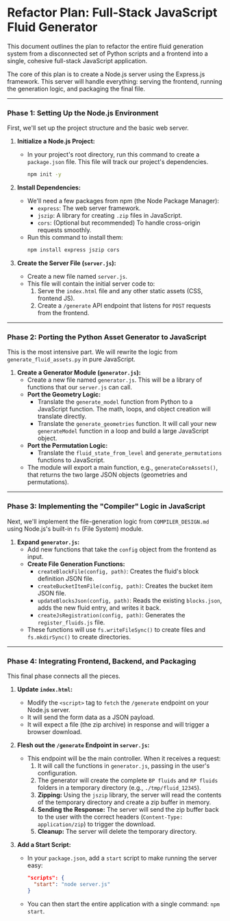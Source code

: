 # Refactor Plan: Full-Stack JavaScript Fluid Generator

This document outlines the plan to refactor the entire fluid generation system from a disconnected set of Python scripts and a frontend into a single, cohesive full-stack JavaScript application.

The core of this plan is to create a Node.js server using the Express.js framework. This server will handle everything: serving the frontend, running the generation logic, and packaging the final file.

---

### **Phase 1: Setting Up the Node.js Environment**

First, we'll set up the project structure and the basic web server.

1.  **Initialize a Node.js Project:**
    *   In your project's root directory, run this command to create a `package.json` file. This file will track our project's dependencies.
        ```bash
        npm init -y
        ```

2.  **Install Dependencies:**
    *   We'll need a few packages from npm (the Node Package Manager):
        *   `express`: The web server framework.
        *   `jszip`: A library for creating `.zip` files in JavaScript.
        *   `cors`: (Optional but recommended) To handle cross-origin requests smoothly.
    *   Run this command to install them:
        ```bash
        npm install express jszip cors
        ```

3.  **Create the Server File (`server.js`):**
    *   Create a new file named `server.js`.
    *   This file will contain the initial server code to:
        1.  Serve the `index.html` file and any other static assets (CSS, frontend JS).
        2.  Create a `/generate` API endpoint that listens for `POST` requests from the frontend.

---

### **Phase 2: Porting the Python Asset Generator to JavaScript**

This is the most intensive part. We will rewrite the logic from `generate_fluid_assets.py` in pure JavaScript.

1.  **Create a Generator Module (`generator.js`):**
    *   Create a new file named `generator.js`. This will be a library of functions that our `server.js` can call.
    *   **Port the Geometry Logic:**
        *   Translate the `generate_model` function from Python to a JavaScript function. The math, loops, and object creation will translate directly.
        *   Translate the `generate_geometries` function. It will call your new `generateModel` function in a loop and build a large JavaScript object.
    *   **Port the Permutation Logic:**
        *   Translate the `fluid_state_from_level` and `generate_permutations` functions to JavaScript.
    *   The module will export a main function, e.g., `generateCoreAssets()`, that returns the two large JSON objects (geometries and permutations).

---

### **Phase 3: Implementing the "Compiler" Logic in JavaScript**

Next, we'll implement the file-generation logic from `COMPILER_DESIGN.md` using Node.js's built-in `fs` (File System) module.

1.  **Expand `generator.js`:**
    *   Add new functions that take the `config` object from the frontend as input.
    *   **Create File Generation Functions:**
        *   `createBlockFile(config, path)`: Creates the fluid's block definition JSON file.
        *   `createBucketItemFile(config, path)`: Creates the bucket item JSON file.
        *   `updateBlocksJson(config, path)`: Reads the existing `blocks.json`, adds the new fluid entry, and writes it back.
        *   `createJsRegistration(config, path)`: Generates the `register_fluids.js` file.
    *   These functions will use `fs.writeFileSync()` to create files and `fs.mkdirSync()` to create directories.

---

### **Phase 4: Integrating Frontend, Backend, and Packaging**

This final phase connects all the pieces.

1.  **Update `index.html`:**
    *   Modify the `<script>` tag to `fetch` the `/generate` endpoint on your Node.js server.
    *   It will send the form data as a JSON payload.
    *   It will expect a file (the zip archive) in response and will trigger a browser download.

2.  **Flesh out the `/generate` Endpoint in `server.js`:**
    *   This endpoint will be the main controller. When it receives a request:
        1.  It will call the functions in `generator.js`, passing in the user's configuration.
        2.  The generator will create the complete `BP fluids` and `RP fluids` folders in a temporary directory (e.g., `./tmp/fluid_12345`).
        3.  **Zipping:** Using the `jszip` library, the server will read the contents of the temporary directory and create a zip buffer in memory.
        4.  **Sending the Response:** The server will send the zip buffer back to the user with the correct headers (`Content-Type: application/zip`) to trigger the download.
        5.  **Cleanup:** The server will delete the temporary directory.

3.  **Add a Start Script:**
    *   In your `package.json`, add a `start` script to make running the server easy:
        ```json
        "scripts": {
          "start": "node server.js"
        }
        ```
    *   You can then start the entire application with a single command: `npm start`.
